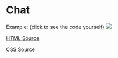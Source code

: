 # Chat

Example: (click to see the code yourself)
<a href="https://github.com/Ar7hurz1nh0/livestream/blob/master/chat/example.html" target="_blank" rel="noopener noreferrer">
  <img src="https://htmlpreview.github.io/?https%3A%2F%2Fgithub.com%2FAr7hurz1nh0%2Flivestream%2Fblob%2Fmaster%2Fchat%2Fexample.html=">
</a>

[HTML Source](https://raw.githubusercontent.com/Ar7hurz1nh0/livestream/master/chat/index.html)

[CSS Source](https://raw.githubusercontent.com/Ar7hurz1nh0/livestream/master/chat/index.css)